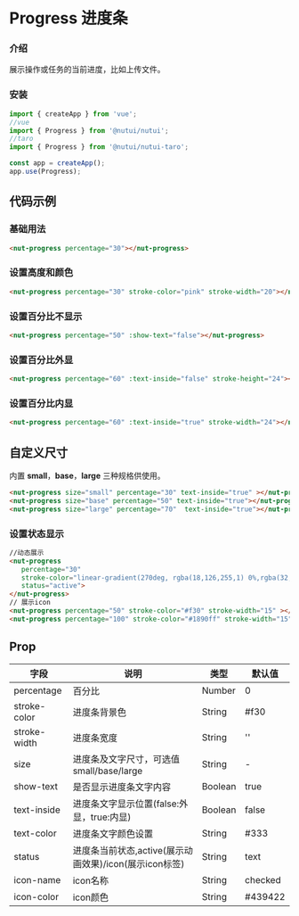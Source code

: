 # Progress 进度条

### 介绍

展示操作或任务的当前进度，比如上传文件。

### 安装

``` javascript
import { createApp } from 'vue';
//vue
import { Progress } from '@nutui/nutui';
//taro
import { Progress } from '@nutui/nutui-taro';

const app = createApp();
app.use(Progress);

```

## 代码示例

### 基础用法

```html
<nut-progress percentage="30"></nut-progress>
```
### 设置高度和颜色

```html
<nut-progress percentage="30" stroke-color="pink" stroke-width="20"></nut-progress>
```
### 设置百分比不显示

```html
<nut-progress percentage="50" :show-text="false"></nut-progress>
```
### 设置百分比外显

```html
<nut-progress percentage="60" :text-inside="false" stroke-height="24"></nut-progress>
```

### 设置百分比内显

```html
<nut-progress percentage="60" :text-inside="true" stroke-width="24"></nut-progress>
```

## 自定义尺寸

内置 **small**，**base**，**large** 三种规格供使用。
```html
<nut-progress size="small" percentage="30" text-inside="true" ></nut-progress>
<nut-progress size="base" percentage="50" text-inside="true"></nut-progress>
<nut-progress size="large" percentage="70"  text-inside="true"></nut-progress>
```
### 设置状态显示

```html
//动态展示
<nut-progress 
   percentage="30" 
   stroke-color="linear-gradient(270deg, rgba(18,126,255,1) 0%,rgba(32,147,255,1) 32.815625%,rgba(13,242,204,1) 100%)" 
   status="active">
</nut-progress>
// 展示icon
<nut-progress percentage="50" stroke-color="#f30" stroke-width="15" ></nut-progress>
<nut-progress percentage="100" stroke-color="#1890ff" stroke-width="15" status="success"></nut-progress>
```

## Prop

| 字段 | 说明 | 类型 | 默认值
|----- | ----- | ----- | -----
| percentage | 百分比 | Number | 0
| stroke-color | 进度条背景色 | String | #f30
| stroke-width | 进度条宽度 | String | ''
| size | 进度条及文字尺寸，可选值small/base/large | String | -
| show-text | 是否显示进度条文字内容 | Boolean | true
| text-inside | 进度条文字显示位置(false:外显，true:内显) | Boolean | false
| text-color | 进度条文字颜色设置 | String | #333
| status | 进度条当前状态,active(展示动画效果)/icon(展示icon标签) | String | text
| icon-name | icon名称 | String | checked
| icon-color | icon颜色 | String | #439422
